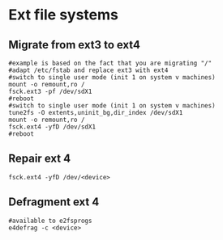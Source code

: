# Ext file systems

## Migrate from ext3 to ext4

```
#example is based on the fact that you are migrating "/"
#adapt /etc/fstab and replace ext3 with ext4
#switch to single user mode (init 1 on system v machines)
mount -o remount,ro /
fsck.ext3 -pf /dev/sdX1
#reboot
#switch to single user mode (init 1 on system v machines)
tune2fs -O extents,uninit_bg,dir_index /dev/sdX1
mount -o remount,ro /
fsck.ext4 -yfD /dev/sdX1
#reboot
```

## Repair ext 4

```
fsck.ext4 -yfD /dev/<device>
```

## Defragment ext 4

```
#available to e2fsprogs
e4defrag -c <device>
```

